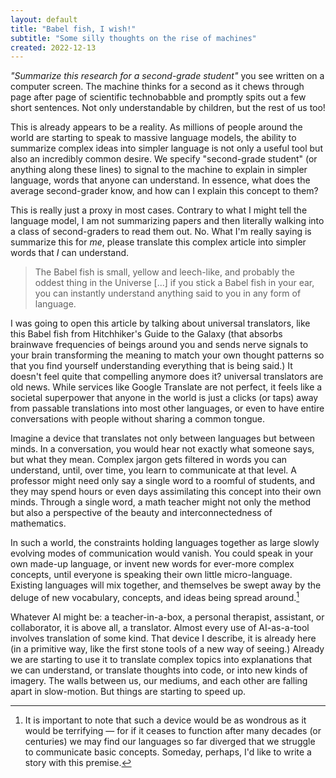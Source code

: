 ```yaml
---
layout: default
title: "Babel fish, I wish!"
subtitle: "Some silly thoughts on the rise of machines"
created: 2022-12-13
---
```


*"Summarize this research for a second-grade student"* you see written on a computer screen. The machine thinks for a second as it chews through page after page of scientific technobabble and promptly spits out a few short sentences. Not only understandable by children, but the rest of us too!

This is already appears to be a reality. As millions of people around the world are starting to speak to massive language models, the ability to summarize complex ideas into simpler language is not only a useful tool but also an incredibly common desire. We specify "second-grade student" (or anything along these lines) to signal to the machine to explain in simpler language, words that anyone can understand. In essence, what does the average second-grader know, and how can I explain this concept to them?

This is really just a proxy in most cases. Contrary to what I might tell the language model, I am not summarizing papers and then literally walking into a class of second-graders to read them out. No. What I'm really saying is summarize this for *me*, please translate this complex article into simpler words that *I* can understand.


> The Babel fish is small, yellow and leech-like, and probably the oddest thing in the Universe [...] if you stick a Babel fish in your ear, you can instantly understand anything said to you in any form of language.

I was going to open this article by talking about universal translators, like this Babel fish from Hitchhiker's Guide to the Galaxy (that absorbs brainwave frequencies of beings around you and sends nerve signals to your brain transforming the meaning to match your own thought patterns so that you find yourself understanding everything that is being said.) It doesn't feel quite that compelling anymore does it? universal translators are old news. While services like Google Translate are not perfect, it feels like a societal superpower that anyone in the world is just a clicks (or taps) away from passable translations into most other languages, or even to have entire conversations with people without sharing a common tongue.

Imagine a device that translates not only between languages but between minds. In a conversation, you would hear not exactly what someone says, but what they mean. Complex jargon gets filtered in words you can understand, until, over time, you learn to communicate at that level. A professor might need only say a single word to a roomful of students, and they may spend hours or even days assimilating this concept into their own minds. Through a single word, a math teacher might not only the method but also a perspective of the beauty and interconnectedness of mathematics.

In such a world, the constraints holding languages together as large slowly evolving modes of communication would vanish. You could speak in your own made-up language, or invent new words for ever-more complex concepts, until everyone is speaking their own little micro-language. Existing languages will mix together, and themselves be swept away by the deluge of new vocabulary, concepts, and ideas being spread around.[^terrifying]

[^terrifying]: It is important to note that such a device would be as wondrous as it would be terrifying — for if it ceases to function after many decades (or centuries) we may find our languages so far diverged that we struggle to communicate basic concepts. Someday, perhaps, I'd like to write a story with this premise.

Whatever AI might be: a teacher-in-a-box, a personal therapist, assistant, or collaborator, it is above all, a translator. Almost every use of AI-as-a-tool involves translation of some kind. That device I describe, it is already here (in a primitive way, like the first stone tools of a new way of seeing.) Already we are starting to use it to translate complex topics into explanations that we can understand, or translate thoughts into code, or into new kinds of imagery. The walls between us, our mediums, and each other are falling apart in slow-motion. But things are starting to speed up.
